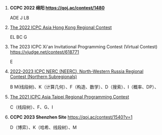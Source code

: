 1. **CCPC 2022 绵阳 https://qoj.ac/contest/1480** 

   ADE J LB

2. [The 2022 ICPC Asia Hong Kong Regional Contest](https://qoj.ac/contest/1099)

   EL BC G

3. The 2023 ICPC Xi'an Invitational Programming Contest (Virtual Contest) https://vjudge.net/contest/618771

   E

4. [2022-2023 ICPC NERC (NEERC), North-Western Russia Regional Contest (Northern Subregionals)](https://codeforces.com/gym/104012)

   B M(线段树)、K（计算几何）、F（构造、数学）、D（搜索）、I（概率、DP）、

5. [The 2021 ICPC Asia Taipei Regional Programming Contest](https://codeforces.com/gym/103443)

   C（线段树）、F、G、I

6. **CCPC 2023 Shenzhen Site** https://qoj.ac/contest/1540?v=1

   D（博弈）、K（哈希、线段树）、M
